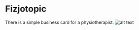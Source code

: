 # Fizjotopic
There is a simple business card for a physiotherapist.
![alt text](http://fizjotopic.pl/img/logo.png)
